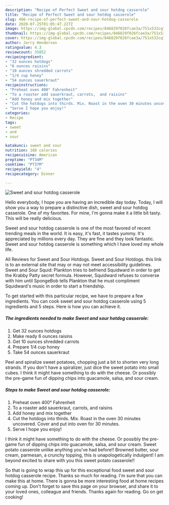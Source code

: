 ```yaml
---
description: "Recipe of Perfect Sweet and sour hotdog casserole"
title: "Recipe of Perfect Sweet and sour hotdog casserole"
slug: 466-recipe-of-perfect-sweet-and-sour-hotdog-casserole
date: 2020-07-25T01:05:47.227Z
image: https://img-global.cpcdn.com/recipes/846829f026fcae3a/751x532cq70/sweet-and-sour-hotdog-casserole-recipe-main-photo.jpg
thumbnail: https://img-global.cpcdn.com/recipes/846829f026fcae3a/751x532cq70/sweet-and-sour-hotdog-casserole-recipe-main-photo.jpg
cover: https://img-global.cpcdn.com/recipes/846829f026fcae3a/751x532cq70/sweet-and-sour-hotdog-casserole-recipe-main-photo.jpg
author: Jerry Henderson
ratingvalue: 4.3
reviewcount: 35052
recipeingredient:
- "32 ounces hotdogs"
- "6 ounces raisins"
- "10 ounces shredded carrots"
- "1/4 cup honey"
- "54 ounces sauerkraut"
recipeinstructions:
- "Preheat oven 400° Fahrenheit"
- "To a roaster add sauerkraut, carrots,  and raisins"
- "Add honey and mix together"
- "Cut the hotdogs into thirds. Mix. Roast in the oven 30 minutes uncovered. Cover and put into oven for 30 minutes."
- "Serve I hope you enjoy!"
categories:
- Recipe
tags:
- sweet
- and
- sour

katakunci: sweet and sour 
nutrition: 168 calories
recipecuisine: American
preptime: "PT34M"
cooktime: "PT37M"
recipeyield: "4"
recipecategory: Dinner

---
```



![Sweet and sour hotdog casserole](https://img-global.cpcdn.com/recipes/846829f026fcae3a/751x532cq70/sweet-and-sour-hotdog-casserole-recipe-main-photo.jpg)

Hello everybody, I hope you are having an incredible day today. Today, I will show you a way to prepare a distinctive dish, sweet and sour hotdog casserole. One of my favorites. For mine, I'm gonna make it a little bit tasty. This will be really delicious.

Sweet and sour hotdog casserole is one of the most favored of recent trending meals in the world. It is easy, it's fast, it tastes yummy. It's appreciated by millions every day. They are fine and they look fantastic. Sweet and sour hotdog casserole is something which I have loved my whole life.

All Reviews for Sweet and Sour Hotdogs. Sweet and Sour Hotdogs. this link is to an external site that may or may not meet accessibility guidelines. Sweet and Sour Squid: Plankton tries to befriend Squidward in order to get the Krabby Patty secret formula. However, Squidward refuses to converse with him until SpongeBob tells Plankton that he must compliment Squidward&#39;s music in order to start a friendship.


To get started with this particular recipe, we have to prepare a few ingredients. You can cook sweet and sour hotdog casserole using 5 ingredients and 5 steps. Here is how you can achieve it.

<!--inarticleads1-->

##### The ingredients needed to make Sweet and sour hotdog casserole:

1. Get 32 ounces hotdogs
1. Make ready 6 ounces raisins
1. Get 10 ounces shredded carrots
1. Prepare 1/4 cup honey
1. Take 54 ounces sauerkraut


Peel and spiralize sweet potatoes, chopping just a bit to shorten very long strands. If you don&#39;t have a spiralizer, just dice the sweet potato into small cubes. I think it might have something to do with the cheese. Or possibly the pre-game fun of dipping chips into guacamole, salsa, and sour cream. 

<!--inarticleads2-->

##### Steps to make Sweet and sour hotdog casserole:

1. Preheat oven 400° Fahrenheit
1. To a roaster add sauerkraut, carrots,  and raisins
1. Add honey and mix together
1. Cut the hotdogs into thirds. Mix. Roast in the oven 30 minutes uncovered. Cover and put into oven for 30 minutes.
1. Serve I hope you enjoy!


I think it might have something to do with the cheese. Or possibly the pre-game fun of dipping chips into guacamole, salsa, and sour cream. Sweet potato casserole unlike anything you&#39;ve had before!! Browned butter, sour cream, parmesan, a crunchy topping, this is unapologetically indulgent! I am beyond excited to share with you this sweet potato casserole!! 

So that is going to wrap this up for this exceptional food sweet and sour hotdog casserole recipe. Thanks so much for reading. I'm sure that you can make this at home. There is gonna be more interesting food at home recipes coming up. Don't forget to save this page on your browser, and share it to your loved ones, colleague and friends. Thanks again for reading. Go on get cooking!
